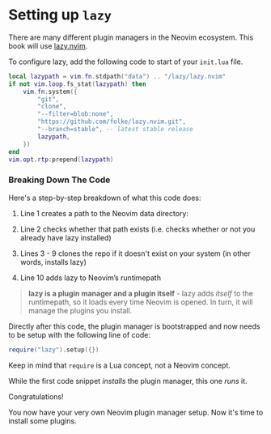 # Setting up `lazy`

There are many different plugin managers in the Neovim ecosystem. This book will use [lazy.nvim](https://github.com/folke/lazy.nvim).

To configure lazy, add the following code to start of your `init.lua` file.

```lua
local lazypath = vim.fn.stdpath("data") .. "/lazy/lazy.nvim"
if not vim.loop.fs_stat(lazypath) then
    vim.fn.system({
        "git",
        "clone",
        "--filter=blob:none",
        "https://github.com/folke/lazy.nvim.git",
        "--branch=stable", -- latest stable release
        lazypath,
    })
end
vim.opt.rtp:prepend(lazypath)
```

### Breaking Down The Code

Here's a step-by-step breakdown of what this code does:


1. Line 1 creates a path to the Neovim data directory:

2. Line 2 checks whether that path exists (i.e. checks whether or not you already have lazy installed)

3. Lines 3 - 9 clones the repo if it doesn't exist on your system (in other words, installs lazy)

4. Line 10 adds lazy to Neovim’s runtimepath

> **lazy is a plugin manager and a plugin itself** - lazy adds *itself* to the runtimepath, so it loads every time Neovim is opened. In turn, it will manage the plugins you install.

Directly after this code, the plugin manager is bootstrapped and now needs to be setup with the following line of code:

```lua
require("lazy").setup({})
```

Keep in mind that `require` is a Lua concept, not a Neovim concept. 

While the first code snippet *installs* the plugin manager, this one *runs* it.

Congratulations!

You now have your very own Neovim plugin manager setup. Now it's time to install some plugins.
